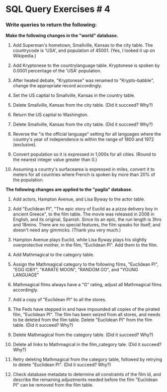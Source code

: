 # SQL Query Exercises # 4


### Write queries to return the following:

**Make the following changes in the "world" database.**

1. Add Superman's hometown, Smallville, Kansas to the city table. The countrycode is 'USA', and population of 45001. (Yes, I looked it up on Wikipedia.)

1. Add Kryptonese to the countrylanguage table. Kryptonese is spoken by 0.0001 percentage of the 'USA' population.

1. After heated debate, "Kryptonese" was renamed to "Krypto-babble", change the appropriate record accordingly.

1. Set the US captial to Smallville, Kansas in the country table.

1. Delete Smallville, Kansas from the city table. (Did it succeed? Why?)

1. Return the US captial to Washington.

1. Delete Smallville, Kansas from the city table. (Did it succeed? Why?)

1. Reverse the "is the official language" setting for all languages where the country's year of independence is within the range of 1800 and 1972 (exclusive). 

1. Convert population so it is expressed in 1,000s for all cities. (Round to the nearest integer value greater than 0.)

1. Assuming a country's surfacearea is expressed in miles, convert it to meters for all countries where French is spoken by more than 20% of the population.


**The following changes are applied to the "pagila" database.**

1. Add actors, Hampton Avenue, and Lisa Byway to the actor table.

1. Add "Euclidean PI", "The epic story of Euclid as a pizza delivery boy in ancient Greece", to the film table. The movie was released in 2008 in English, and its original, Spanish. Since its an epic, the run length is 3hrs and 18mins. There are no special features, the film speaks for itself, and doesn't need any gimmicks. (Thank you very much.)	

1. Hampton Avenue plays Euclid, while Lisa Byway plays his slightly overprotective mother, in the film, "Euclidean PI". Add them to the film.

1. Add Mathmagical to the category table.

1. Assign the Mathmagical category to the following films, "Euclidean PI", "EGG IGBY", "KARATE MOON", "RANDOM GO", and "YOUNG LANGUAGE"

1. Mathmagical films always have a "G" rating, adjust all Mathmagical films accordingly.

1. Add a copy of "Euclidean PI" to all the stores.

1. The Feds have stepped in and have impounded all copies of the pirated film, "Euclidean PI". The film has been seized from all stores, and needs to be deleted from the film table. Delete "Euclidean PI" from the film table. (Did it succeed? Why?)

1. Delete Mathmagical from the category table. (Did it succeed? Why?)

1. Delete all links to Mathmagical in the film_category tale. (Did it succeed? Why?)

1. Retry deleting Mathmagical from the category table, followed by retrying to delete "Euclidean PI". (Did it succeed? Why?)

1. Check database metadata to determine all constraints of the film id, and describe the remaining adjustments needed before the film "Euclidean PI" can be removed from the film table.




